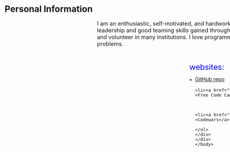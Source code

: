 <html>
<head>
 
<title>Personal Information: </title>
<style>

	h1{
		font-family: sans-serif;
		color: blue; 
	 margin-top : 50px;
	 margin-left : 500px;

	}	
	
	.interested{
		font-size: 1.3em;
		
	}
	.websites{
		font-size: 1.5em;
        color: blue
	}
	.websitesList{
		font-size: 1.2em; 
		margin-left: 300px;
		margin-top: 50px;

	}
	.content{
		width: 800px;
		height: 500px;
		margin-left: 300px;
		
	}
	.list{
		margin-top: -10px;
		margin-left: -10px;
	}
</style>

</head>
	
	
<body>


<h1>Personal Information</h1>
	
<div class ="content">
<p class= "interested">I am an enthusiastic, self-motivated, and hardworking person. I have a good communication, leadership and good teaming skills gained through my experience as an exchange student and volunteer in many institutions. I love programming and logical thinking  for solving problems. 
</p>

<div class = "websitesList">	
<p class="websites">websites:</p>

<ul class = "list">
    <li><a href="https://github.com/saharAdem/hello-world/edit/master/README.md" >GitHub repo</a></li>


	<li><a href="https://www.freecodecamp.org/settings" >Free Code Camp</a></li>



	<li><a href="https://www.codewars.com/users/SaharIshaq" >Codewars</a></li>

	</ul>
	</div>
	</div>
	</body>
</html>
